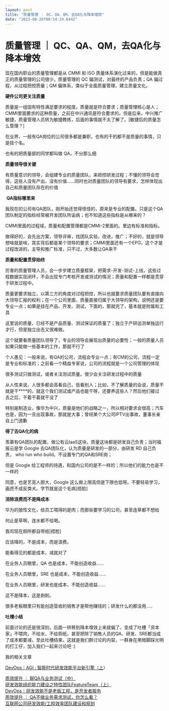 ```yaml
---
layout: post
title: "质量管理 ｜ QC、QA、QM，去QA化与降本增效"
date: "2023-08-26T00:54:24.644Z"
---
```

质量管理 ｜ QC、QA、QM，去QA化与降本增效
=========================

现在国内职业的质量管理都是从 CMMI 和 ISO 质量体系演化过来的，但是能做真正的质量管理的公司很少。质量管理的 QC 偏测试，对最终的产品负责；QA 偏过程，从过程把控质量；QM 偏体系，类似于全面质量管理，建立质量文化。

**硬件公司更关注质量**

质量是一组固有特性满足要求的程度。质量就是符合要求；质量管理核心是人；CMMI里面要求的这种质量，之前在中兴通讯是符合要求的。但是后来，中兴推广敏捷，质量管理人员转为敏捷教练，后面的事情就不太了解了。\[敏捷后的质量怎么管理？\]

在业界，一般有QA岗位的公司很多都是兼职，也有的干的都不是质量的事情，只是挂个名。

也有的把质量部的同学都叫做 QA，不分那么细

**质量领导很关键**

有质量意识的领导，会组建专业的质量团队，来把控研发过程；不懂的领导会觉得，这些人没有产出，没有价值……同时也对质量团队的领导有要求，怎样体现出自己和质量团队存在的价值

 **QA指标哪里来**

我现在的公司有QA团队，刚开始还觉得怪怪的，原来是专业的配置。只是这个QA团队制定的指标经常被开发团队所诟病；也不知道这些指标是从哪来的？

CMMI里面的过程域，质量和配置管理都是CMMI-2里面的。里边有标准和指标。

做得好的，会先出方案，领导评审，找团队实验，改进，推广；不好的，就是领导想啥就是啥，其实背后都是某个领导的要求；CMMI里面还有一个EPG，这个才是过程改进的，主导和推广标准，只不过，大多数让QA来干

**质量和配置贯穿始终**

厉害的质量管理人员，会一步步建立质量框架，把需求-开发-测试-上线，这些过程数据实现闭环，不会出现专门考核开发或测试的情况；质量和配置一样都是贯穿于研发过程中。

质量更要求独立，以第三方的角度对过程把控，所以也就要求质量团队要有直接向大领导汇报的权利；在一个公司里面，质量直接归属于大领导的架构，说明还是要专业一点；如果是挂在产品、开发、测试，下面的，那就完了，基本就是附属和工具

这里说的质量，已经不是产品质量、测试保证的质量了；独立于产研运测单独运行才行，但是独立出去又很难做。

这个就要看质量团队领导了，专业的领导会展现出质量的必要性；一般的质量人员如果只能做一些基本的工作，那就不行了

个人愚见：一般来说，有QA的公司，流程会专业一点；有CM的公司，流程一定是专业和标准的；之前看一个精益专家说，公司的流程就是一个公司管理的体现

很多测试只做测试，或者关注测试质量。很少会关注研发过程中的质量

从人性来说，人很多都会高看自己，低看别人；比如，不了解质量的会说，质量不就是干\*\*\*\*的，就这个我们测试或产品也能干呀，还要养这些人？然后他们接过去之后，干着干着就干没了

特别是制造业，像华为中兴，质量是他们的战略之一，所以相对要求会很高；汽车也是，因为一旦出现事故，那就是大事；曾经某个大公司IPTV出事故，董事长亲自上门道歉

**得了去QA化的病**

羡慕有QA团队的配置，做公有云IaaS这块，质量这块都是研发自己负责；当时福报云是学 Google 去QA团队化，认为质量是研发的一部分，由研发 RD 自己负责， who run who build。不设置专门的QA和SRE岗；

但是 Google 给工程师的待遇，和国内公司的是不一样的；所以他们的能力也是不一样的

同意，也是艺高人胆大，Google 这么做上限高但是下限也低呀。不要轻易学习，画虎不成反类犬。字节就是这个毛病\[捂脸\]

**消除浪费而不是降成本**

华为的狼性文化，给员工喂得的是肉；而那些要学习的公司，甚至连草都不想给

何止是草啊，连水都不给喝。

我司现在厕所都自带纸\[捂脸\]

应该降的，不是成本，而是浪费。

能看得见的都是成本，减就对了

在业务人员眼里，QA 也是成本，不能创造收益……

在业务人员眼里，SRE 也是成本，不能创造收益……

在业务人员眼里，研发也是成本，不能创造收益……

这不是降本，这是剥削。

很多老板眼里只有能创造营收的销售才是帮他赚钱的；研发什么的都没用.....

**吐槽小结**

前面讨论的还是很深刻，后面一转移到降本增效上来就偏了，变成了吐槽「资本家」不喂肉，不给水，不给厕纸，甚至把除了销售人员的QA、研发、SRE都当成了成本都要减，至此吐槽结束。这就是我们群讨论的内容，一群身在黑暗脚踩光明的打工仔，加入我们一起来讨论吧 :) 

我的相关文章  

[DevOps｜AGI : 智能时代研发效能平台新引擎（上](http://mp.weixin.qq.com/s?__biz=MzA4NDEwMTEyNg==&mid=2651748422&idx=1&sn=67d36cb19c3e381ba4d85a669f204568&chksm=8416892fb36100393a063060a5228657f6218e8bd858568650d12f04a1f38b303d3ae01be2ef&scene=21#wechat_redirect)）

[质效提升 ｜ 聊QA与业务测试（中）](http://mp.weixin.qq.com/s?__biz=MzA4NDEwMTEyNg==&mid=2651748477&idx=1&sn=8be2643f1d1ae7101f4ebecdc4edd9e3&chksm=84168914b36100024f83aecae7aa466bad418864e73202eebee3475579c845eb7d7d7eb3e14a&scene=21#wechat_redirect)  
[研发效能组织能力建设之特性团队FeatureTeam（上）](http://mp.weixin.qq.com/s?__biz=MzA4NDEwMTEyNg==&mid=2651748090&idx=1&sn=66e3f9b6c9baba5e93d3df10ed3dc689&chksm=84168793b3610e853dd5b410edf481ce2be39378a4b7a4b16d07d37215bc3c7a41ac033ab5cb&scene=21#wechat_redirect)  
[DevOps｜研发效能不是老板工程，是开发者服务](http://mp.weixin.qq.com/s?__biz=MzA4NDEwMTEyNg==&mid=2651748371&idx=1&sn=0814abbf3dce1ed88b2e7dc48255c1a2&chksm=8416897ab361006cc51e718d628b877813330fff9e4128c2d9d4137ff7a9b974daf3f885f993&scene=21#wechat_redirect)  
[质效提升 ｜ QA不做业务需求测试，你怎么看？](http://mp.weixin.qq.com/s?__biz=MzA4NDEwMTEyNg==&mid=2651748471&idx=1&sn=19bf987c9d30528886b9aa51b29e9ecd&chksm=8416891eb3610008d5302078cf5fc34786da16cd671fd0c820aad22fad3a62c2926a233ba166&scene=21#wechat_redirect)  
[互联网公司研发效能/工程效率团队建设和规划](http://mp.weixin.qq.com/s?__biz=MzA4NDEwMTEyNg==&mid=2651747785&idx=1&sn=61a7b54bfaeeadd46c99b61224a7b164&chksm=841684a0b3610db64ddf614cea3050eebda1a3c52c7ac157ad6bf69d9a76bf9311f00534f1cd&scene=21#wechat_redirect)